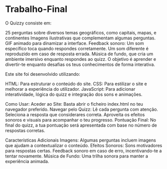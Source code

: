 # Trabalho-Final
O Quizzy consiste em:

25 perguntas sobre diversos temas geográficos, como capitais, mapas, e continentes
Imagens ilustrativas que complementam algumas perguntas.
GIF animado para dinamizar a interface.
Feedback sonoro:
Um som específico toca quando respondes corretamente.
Um som diferente é reproduzido em caso de resposta errada.
Música de fundo, que cria um ambiente imersivo enquanto respondes ao quizz.
O objetivo é aprender e divertir-te enquanto desafias os teus conhecimentos de forma interativa.


Este site foi desenvolvido utilizando:

HTML: Para estruturar o conteúdo do site.
CSS: Para estilizar o site e melhorar a experiência do utilizador.
JavaScript: Para adicionar interatividade, lógica do quizz e integração dos sons e animações.


Como Usar:
Aceder ao Site: Basta abrir o ficheiro index.html no teu navegador preferido.
Navegar pelo Quizz:
Lê cada pergunta com atenção.
Seleciona a resposta que considerares correta.
Aproveita os efeitos sonoros e visuais para acompanhar o teu progresso.
Pontuação Final:
No final do quizz, a tua pontuação será apresentada com base no número de respostas corretas.


Características Adicionais
Imagens: Algumas perguntas incluem imagens que ajudam a contextualizar o conteúdo.
Efeitos Sonoros:
Sons motivadores para respostas certas.
Feedback sonoro em caso de erro, incentivando-te a tentar novamente.
Música de Fundo: Uma trilha sonora para manter a experiência animada.
